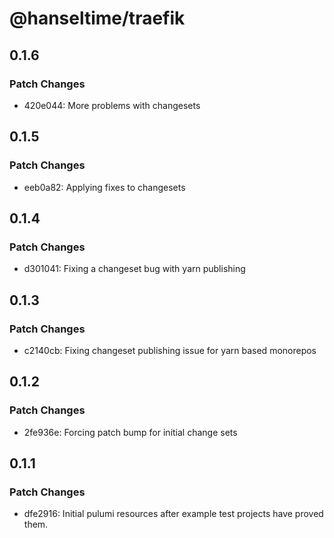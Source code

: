 # @hanseltime/traefik

## 0.1.6

### Patch Changes

- 420e044: More problems with changesets

## 0.1.5

### Patch Changes

- eeb0a82: Applying fixes to changesets

## 0.1.4

### Patch Changes

- d301041: Fixing a changeset bug with yarn publishing

## 0.1.3

### Patch Changes

- c2140cb: Fixing changeset publishing issue for yarn based monorepos

## 0.1.2

### Patch Changes

- 2fe936e: Forcing patch bump for initial change sets

## 0.1.1

### Patch Changes

- dfe2916: Initial pulumi resources after example test projects have proved them.
